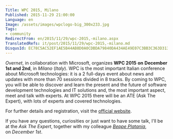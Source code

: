 ```yaml
---
Title: WPC 2015, Milano
Published: 2015-11-29 21:00:00
Language: en
Image: /assets/images/wpclogo-big_300x233.jpg
Tags:
- community
RedirectFrom: en/2015/11/29/wpc-2015,-milano.aspx
TranslatedRefs: it/post/2015/11/29/wpc-2015,-milano.md
DisqusId: EC78C5AC52EF1AE5B44AB8D0A0CDBDA79840DA434AE49E07C3BB3C363D313D9C
---
```

*Overnet*, in collaboration with Microsoft, organizes **WPC 2015** **on** **December 1st and 2nd**, in *Milano* (*Italy*). WPC is the most important Italian conference about Microsoft technologies: it is a 2 full-days event about news and updates with more than 70 sessions divided in 8 tracks. By coming to WPC, you will be able to discover and learn the present and the future of software development technologies and IT solutions and, the most important aspect, meet and talk with experts. At WPC 2015 there will be an ATE (Ask The Expert), with lots of experts and covered technologies.

For further details and registration, visit the <a href="http://www.wpc2015.it/" target="_blank">official website</a>.

If you have any questions, curiosities or just want to have some talk, I'll be at the *Ask The Expert*, together with my colleague *<a href="http://beppeplatania.com/" target="_blank">Beppe Platania</a>*, on *December 1st*.
